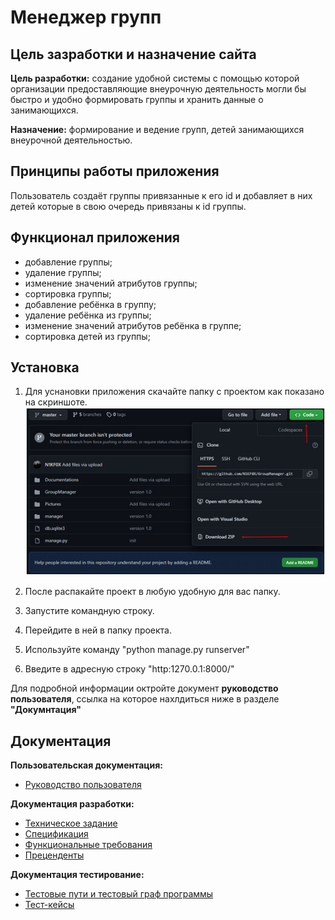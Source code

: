 # Менеджер групп

## Цель зазработки и назначение сайта 
**Цель разработки:** создание удобной системы с помощью которой организации предоставляющие внеурочную деятельность могли бы быстро и удобно формировать группы и хранить данные о занимающихся.

**Назначение:** формирование и ведение
групп, детей занимающихся внеурочной деятельностью.

## Принципы работы приложения
Пользователь создаёт группы привязанные к его id и добавляет в них детей которые в свою очередь привязаны к id группы.

## Функционал приложения
* добавление группы;
* удаление группы;
* изменение значений атрибутов группы;
* сортировка группы;
* добавление ребёнка в группу;
* удаление ребёнка из группы;
* изменение значений атрибутов ребёнка в группе;
* сортировка детей из группы;

## Установка
1. Для уснановки приложения скачайте папку с проектом как показано на скриншоте.
![avatar](https://github.com/N1KF0X/GroupManager/blob/master/Pictures/UG/1.png)

2. После распакайте проект в любую удобную для вас папку.
3. Запустите командную строку.
4. Перейдите в ней в папку проекта.
5. Используйте команду "python manage.py runserver"
6. Введите в адресную строку "http:1270.0.1:8000/"

Для подробной информации октройте документ **руководство пользователя**, ссылка на которое нахлдиться ниже в разделе **"Докумнтация"**

## Документация 
**Пользовательская документация:**
* [Руководство пользователя](https://github.com/N1KF0X/GroupManager/blob/master/Documentations/Функциональные%20требования.docx)

**Документация разработки:**
* [Техническое задание](https://github.com/N1KF0X/GroupManager/blob/master/Documentations/ТЗ.docx)
* [Спецификация](https://github.com/N1KF0X/GroupManager/blob/master/Documentations/Спецификация.docx)
* [Функциональные требования](https://github.com/N1KF0X/GroupManager/blob/master/Documentations/Функциональные%20требования.docx)
* [Преценденты](https://github.com/N1KF0X/GroupManager/blob/master/Documentations/Преценденты.docx)

**Документация тестирование:**
* [Тестовые пути и тестовый граф программы](https://github.com/N1KF0X/GroupManager/blob/master/Documentations/Тестовые_пути.docx)
* [Тест-кейсы](https://github.com/N1KF0X/GroupManager/blob/master/Documentations/Тест-кейсы.docx)
